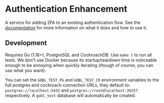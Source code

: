 # Authentication Enhancement
A service for adding 2FA to an existing authentication flow.  See the [documentation](https://www.goblgobl.com/docs/authen) for more information on what it does and how to use it.

## Development
Requires Go (1.18+), PostgreSQL and CockroachDB. Use `make t` to run all tests. We don't use Docker because its startup/teardown time is noticeable enough to be annoying when quickly iterating (though of course, you can use what you want). 

You can set the `GOBL_TEST_PG` and `GOBL_TEST_CR` environment variables to the full postgres and cockroach connection URLs, they default to: `postgres://localhost:5432` and `postgres://root@localhost:26257` respectively. A `gobl_test` database will automatically be created.
